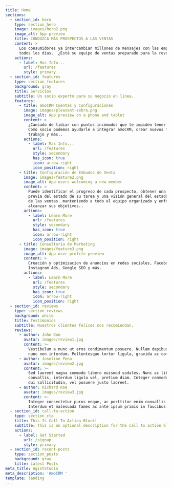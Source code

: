 ```yaml
---
title: Home
sections:
  - section_id: hero
    type: section_hero
    image: images/hero2.png
    image_alt: App preview
    title: CONDUZCA MÁS PROSPECTOS A LAS VENTAS
    content: >
      Los consumidores ya intercambian millones de mensajes con las empresas
      todos los días.  ¿Está su equipo de ventas preparado para la revolución?
    actions:
      - label: Mas Info...
        url: /features
        style: primary
  - section_id: features
    type: section_features
    background: gray
    title: Servicios
    subtitle: Un socio experto para su negocio en linea.
    features:
      - title: amoCRM Cuentas y Configuraciones
        image: images/pleasant-zebra.png
        image_alt: App preview on a phone and tablet
        content: >
          ¿Cansado de lidiar con puntos incómodos que le impiden tener éxito?
          Como socio podemos ayudarle a integrar amoCRM, crear nuevos flujos de
          trabajo y más..
        actions:
          - label: Mas Info...
            url: /features
            style: secondary
            has_icon: true
            icon: arrow-right
            icon_position: right
      - title: Configuración de Embudos de Venta
        image: images/feature2.png
        image_alt: App users welcoming a new member
        content: >
          Puede identificar el progreso de cada prospecto, obtener una vista
          previa del estado de su tarea y una visión general del estado general
          de las ventas. manteniendo a todo el equipo organizado y enfocado en
          alcanzar sus objetivos..
        actions:
          - label: Learn More
            url: /features
            style: secondary
            has_icon: true
            icon: arrow-right
            icon_position: right
      - title: Consultoría de Marketing
        image: images/feature3.png
        image_alt: App user profile preview
        content: >
          Creación y optimizacion de anuncios en redes sociales, Facebook Ads,
          Instagram Ads, Google SEO y más.
        actions:
          - label: Learn More
            url: /features
            style: secondary
            has_icon: true
            icon: arrow-right
            icon_position: right
  - section_id: reviews
    type: section_reviews
    background: white
    title: Testimonios
    subtitle: Nuestros clientes felices nos recomiendan.
    reviews:
      - author: John Doe
        avatar: images/review1.jpg
        content: >-
          Vestibulum a nunc ut eros condimentum posuere. Nullam dapibus quis
          nunc non interdum. Pellentesque tortor ligula, gravida ac commodo eu.
      - author: Joseline Pena
        avatar: images/review2.jpg
        content: >-
          Sed laoreet magna commodo libero euismod sodales. Nunc ac libero
          convallis, interdum ligula vel, pretium diam. Integer commodo sem at
          dui sollicitudin, vel posuere justo laoreet.
      - author: Richard Roe
        avatar: images/review3.jpg
        content: >-
          Integer consectetur purus neque, ac porttitor enim convallis vitae.
          Interdum et malesuada fames ac ante ipsum primis in faucibus.
  - section_id: call-to-action
    type: section_cta
    title: This Is Call To Action Block!
    subtitle: This is an optional description for the call to action block.
    actions:
      - label: Get Started
        url: /signup
        style: primary
  - section_id: recent-posts
    type: section_posts
    background: gray
    title: Latest Posts
meta_title: AgistStudio
meta_description: 'AmoCRM '
template: landing
---
```

